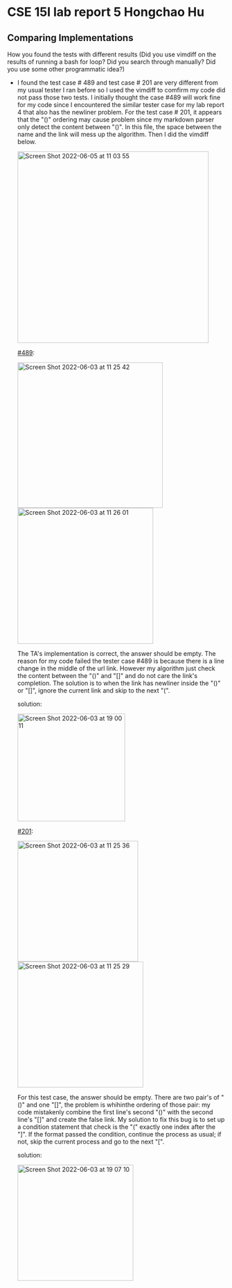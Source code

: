 # CSE 15l lab report 5 Hongchao Hu

## Comparing Implementations

How you found the tests with different results (Did you use vimdiff on the results of running a bash for loop? Did you search through manually? Did you use some other programmatic idea?)

* I found the test case # 489 and test case # 201 are very different from my usual tester I ran before so I used the vimdiff to comfirm my code did not pass those two tests. I initially thought the case #489 will work fine for my code since I encountered the similar tester case for my lab report 4 that also has the newliner problem. For the test case # 201, it appears that the "()" ordering may cause problem since my markdown parser only detect the content between "()". In this file, the space between the name and the link will mess up the algorithm. Then I did the vimdiff below.


    <img width="441" alt="Screen Shot 2022-06-05 at 11 03 55" src="https://user-images.githubusercontent.com/91580944/172064120-f127b736-dffd-4513-bf23-bc86c72db3bf.png">


    [#489](https://github.com/nidhidhamnani/markdown-parser/edit/main/test-files/489.md):
    
    <img width="335" alt="Screen Shot 2022-06-03 at 11 25 42" src="https://user-images.githubusercontent.com/91580944/171924315-0e387f32-25f7-4926-ae5e-5377daa0756a.png">
    <img width="313" alt="Screen Shot 2022-06-03 at 11 26 01" src="https://user-images.githubusercontent.com/91580944/171924320-0d5ad91e-6010-470c-97df-bf279f856eec.png">
    
    The TA's implementation is correct, the answer should be empty. The reason for my code failed the tester case #489 is because there is a line change in the middle of the url link. However my algorithm just check the content between the "()" and "[]" and do not care the link's completion. The solution is to when the link has newliner inside the "()" or "[]", ignore the current link and skip to the next "(".
    
    solution: 
    
    <img width="248" alt="Screen Shot 2022-06-03 at 19 00 11" src="https://user-images.githubusercontent.com/91580944/171972272-83fb9755-24fc-46c5-9e3f-b51815a90b75.png">


    [#201](https://github.com/nidhidhamnani/markdown-parser/blob/main/test-files/201.md?plain=1):
    
    <img width="278" alt="Screen Shot 2022-06-03 at 11 25 36" src="https://user-images.githubusercontent.com/91580944/171924283-cb530032-05bc-40c5-a060-4ead9395f131.png">
    <img width="290" alt="Screen Shot 2022-06-03 at 11 25 29" src="https://user-images.githubusercontent.com/91580944/171924260-97a042de-5df8-43c3-97cb-444d2057324d.png">
    
    For this test case, the answer should be empty. There are two pair's of "()" and one "[]", the problem is whihinthe ordering of those pair: my code mistakenly combine the first line's second "()" with the second line's "[]" and create the false link. My solution to fix this bug is to set up a condition statement that check is the "(" exactly one index after the "]". If the format passed the condition, continue the process as usual; if not, skip the current process and go to the next "[".
    
    solution:
    
    <img width="267" alt="Screen Shot 2022-06-03 at 19 07 10" src="https://user-images.githubusercontent.com/91580944/171972659-bc4f64b6-e343-4c9e-9790-45f118abd88c.png">
